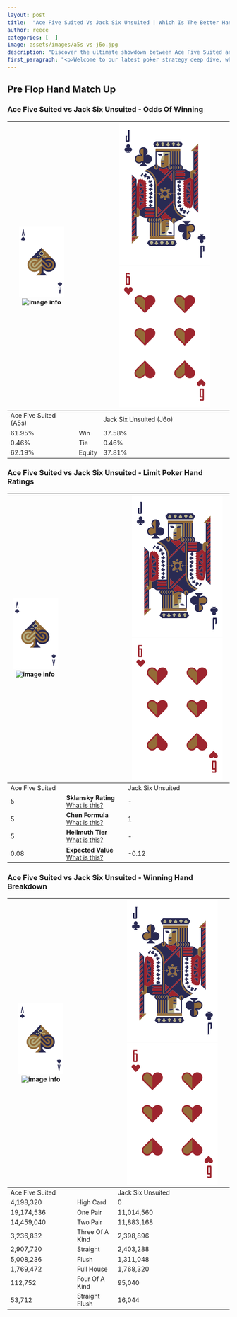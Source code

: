 ```yaml
---
layout: post
title:  "Ace Five Suited Vs Jack Six Unsuited | Which Is The Better Hand In Poker? A Complete Guide"
author: reece
categories: [  ]
image: assets/images/a5s-vs-j6o.jpg
description: "Discover the ultimate showdown between Ace Five Suited and Jack Six Unsuited in poker! Uncover the odds, strategies, and scenarios where one hand triumphs over the other. Get ready to up your poker game with this thrilling analysis."
first_paragraph: "<p>Welcome to our latest poker strategy deep dive, where we're pitting two distinct hands against each other in a high-stakes showdown: Ace Five Suited vs Jack Six Unsuited.</p><p>In the dynamic world of poker, every decision counts, and knowing which hand holds the upper hand is key to your success at the table.</p><p>In this article, we'll dissect these two hands, explore the scenarios where one dominates the other, and equip you with the knowledge to make strategic choices that can tip the odds in your favor.</p><p>Get ready to unravel the intriguing dynamics of these poker hands and elevate your game to new heights.</p>"
---
```




[comment]: # (sp0)

## Pre Flop Hand Match Up

<div class="table hand-ratings" markdown="1"> 



### Ace Five Suited vs Jack Six Unsuited - Odds Of Winning


    
| ![image info](assets/images/hand1/A.png) ![image info](assets/images/hand1/5s.png) |  | ![image info](assets/images/hand2/J.png) ![image info](assets/images/hand2/6o.png) |
| -------- | -------- | -------- |
| Ace Five Suited (A5s) |  | Jack Six Unsuited (J6o) |
| 61.95% | Win | 37.58% |
| 0.46% | Tie | 0.46% |
| 62.19% | Equity | 37.81% |




[comment]: # (sp1)



### Ace Five Suited vs Jack Six Unsuited - Limit Poker Hand Ratings


    
| ![image info](assets/images/hand1/A.png) ![image info](assets/images/hand1/5s.png) |  | ![image info](assets/images/hand2/J.png) ![image info](assets/images/hand2/6o.png) |
| -------- | -------- | -------- |
| Ace Five Suited |  | Jack Six Unsuited |
| 5 | **Sklansky Rating** [What is this?](/sklansky-rating-explained) | - |
| 5 | **Chen Formula** [What is this?](/chen-formula-explained) | 1 |
| 5 | **Hellmuth Tier** [What is this?](/Hellmuth-tier-explained) | - |
| 0.08 | **Expected Value** [What is this?](/expected-value-explained) | -0.12 |




[comment]: # (sp2)



### Ace Five Suited vs Jack Six Unsuited - Winning Hand Breakdown


    
| ![image info](assets/images/hand1/A.png) ![image info](assets/images/hand1/5s.png) |  | ![image info](assets/images/hand2/J.png) ![image info](assets/images/hand2/6o.png) |
| -------- | -------- | -------- |
| Ace Five Suited |  | Jack Six Unsuited |
| 4,198,320 | High Card | 0 |
| 19,174,536 | One Pair | 11,014,560 |
| 14,459,040 | Two Pair | 11,883,168 |
| 3,236,832 | Three Of A Kind | 2,398,896 |
| 2,907,720 | Straight | 2,403,288 |
| 5,008,236 | Flush | 1,311,048 |
| 1,769,472 | Full House | 1,768,320 |
| 112,752 | Four Of A Kind | 95,040 |
| 53,712 | Straight Flush | 16,044 |




[comment]: # (sp3)



</div>

[comment]: # (sp4)



[comment]: # (sp5)

